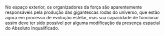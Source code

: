﻿No espaço exterior, os organizadores da força são aparentemente responsáveis pela produção das gigantescas rodas do universo, que estão agora em processo de evolução estelar, mas sua capacidade de funcionar assim deve ter sido possível por alguma modificação da presença espacial do Absoluto Inqualificado.